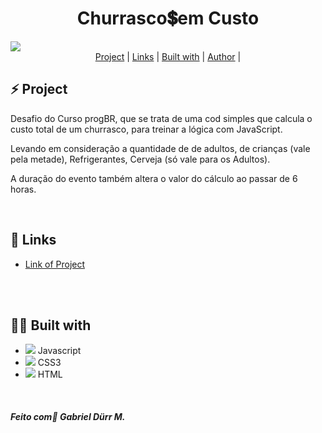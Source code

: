 


<h1 align="center" class="line-1 anim-typewriter">Churrasco💲em Custo</h1>


<img align="center" src="https://i.imgur.com/btRkF91.png">

<div align="center"  class="links">
    <a href="#the_challenge">Project</a> |
     <a href="#links">Links</a> |
      <a href="#built_with">Built with</a> |
       <a href="#author">Author</a> |
</div>


<h2 id="the_challenge">⚡ Project  </h2>


<p> Desafio do Curso progBR, que se trata de uma cod simples que calcula o custo total de um churrasco, para treinar a lógica com JavaScript. </p>

<p>Levando em consideração 
a quantidade de de adultos, de crianças (vale pela metade), Refrigerantes, Cerveja (só vale para os Adultos).
</p>
<p>A duração do evento também 
altera o valor do cálculo ao passar de 6 horas.</p>

<br>


<h2 id="links">🔗 Links</h2>

- [Link of Project](https://gabriel-durr.github.io/churras/)


 <br><br>
<h2 id="built_with"> 🧙‍♂️ Built with</h2>


-  <img class="icon" src="https://img.icons8.com/dusk/22/000000/javascript-logo.png"/>  Javascript
-  <img class="icon" src="https://img.icons8.com/dusk/22/000000/css3.png"/>   CSS3
-  <img class="icon" src="https://img.icons8.com/color/24/000000/html-5--v1.png"/>  HTML


<br>

<h4 id = "author">  <em>Feito com💜 Gabriel Dürr M. </em>  </h4>

